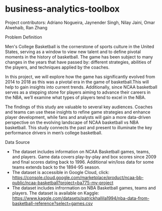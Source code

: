 # business-analytics-toolbox

Project contributors: Adriano Nogueira, Jaynender Singh, Nilay Jaini, Omar Alwehaib, Ran Zhang

Problem Definition

Men's College Basketball is the cornerstone of sports culture in the United States, serving as a window to view new talent and to define pivotal moments in the history of basketball. The game has been subject to many changes in the years that have passed by: different strategies, abilities of the players, and techniques applied by the coaches.

In this project, we will explore how the game has significantly evolved from 2014 to 2018 as this was a pivotal era in the game of basketball.This will help to gain insights into current trends. Additionally, since NCAA basketball serves as a stepping stone for players aiming to advance their careers in the NBA, we’ll examine what types of players tend to excel in the NBA.

The findings of this study are valuable to several key audiences. Coaches and teams can use these insights to refine game strategies and enhance player development, while fans and analysts will gain a more data-driven perspective on the evolving landscape of NCAA basketball vs NBA basketball. This study connects the past and present to illuminate the key performance drivers in men’s college basketball.


Data Source

- The dataset includes information on NCAA Basketball games, teams, and players. Game data covers play-by-play and box scores since 2009 and final scores dating back to 1996. Additional win/loss data for some teams extends back to the 1894-95 season.
- The dataset is accessible in Google Cloud, click: https://console.cloud.google.com/marketplace/product/ncaa-bb-public/ncaa-basketball?project=ba775-my-project
- The dataset includes infrormation on NBA Basketball games, teams and players. The dataset is available on Kaggle: https://www.kaggle.com/datasets/patrickhallila1994/nba-data-from-basketball-reference?select=games.csv
